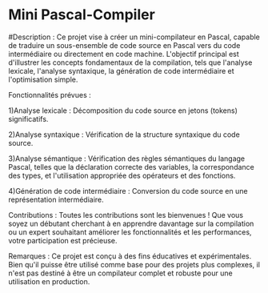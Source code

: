 # Mini Pascal-Compiler


#Description :
Ce projet vise à créer un mini-compilateur en Pascal, capable de traduire un sous-ensemble de code source en Pascal vers du code intermédiaire ou directement en code machine. L'objectif principal est d'illustrer les concepts fondamentaux de la compilation, tels que l'analyse lexicale, l'analyse syntaxique, la génération de code intermédiaire et l'optimisation simple.

Fonctionnalités prévues :

1)Analyse lexicale : Décomposition du code source en jetons (tokens) significatifs.

2)Analyse syntaxique : Vérification de la structure syntaxique du code source.

3)Analyse sémantique : Vérification des règles sémantiques du langage Pascal, telles que la déclaration correcte des variables, la correspondance des types, et l'utilisation appropriée des opérateurs et des fonctions.

4)Génération de code intermédiaire : Conversion du code source en une représentation intermédiaire.



Contributions :
Toutes les contributions sont les bienvenues ! 
Que vous soyez un débutant cherchant à en apprendre davantage sur la compilation ou un expert souhaitant améliorer les fonctionnalités et les performances, votre participation est précieuse.



Remarques :
Ce projet est conçu à des fins éducatives et expérimentales.
Bien qu'il puisse être utilisé comme base pour des projets plus complexes, il n'est pas destiné à être un compilateur complet et robuste pour une utilisation en production.

